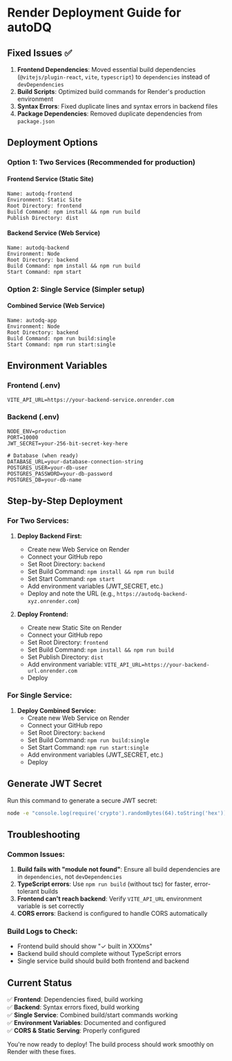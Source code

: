 # Render Deployment Guide for autoDQ

## Fixed Issues ✅

1. **Frontend Dependencies**: Moved essential build dependencies (`@vitejs/plugin-react`, `vite`, `typescript`) to `dependencies` instead of `devDependencies`
2. **Build Scripts**: Optimized build commands for Render's production environment
3. **Syntax Errors**: Fixed duplicate lines and syntax errors in backend files
4. **Package Dependencies**: Removed duplicate dependencies from `package.json`

## Deployment Options

### Option 1: Two Services (Recommended for production)

#### Frontend Service (Static Site)
```
Name: autodq-frontend
Environment: Static Site
Root Directory: frontend
Build Command: npm install && npm run build
Publish Directory: dist
```

#### Backend Service (Web Service)
```
Name: autodq-backend
Environment: Node
Root Directory: backend
Build Command: npm install && npm run build
Start Command: npm start
```

### Option 2: Single Service (Simpler setup)

#### Combined Service (Web Service)
```
Name: autodq-app
Environment: Node
Root Directory: backend
Build Command: npm run build:single
Start Command: npm run start:single
```

## Environment Variables

### Frontend (.env)
```
VITE_API_URL=https://your-backend-service.onrender.com
```

### Backend (.env)
```
NODE_ENV=production
PORT=10000
JWT_SECRET=your-256-bit-secret-key-here

# Database (when ready)
DATABASE_URL=your-database-connection-string
POSTGRES_USER=your-db-user
POSTGRES_PASSWORD=your-db-password
POSTGRES_DB=your-db-name
```

## Step-by-Step Deployment

### For Two Services:

1. **Deploy Backend First:**
   - Create new Web Service on Render
   - Connect your GitHub repo
   - Set Root Directory: `backend`
   - Set Build Command: `npm install && npm run build`
   - Set Start Command: `npm start`
   - Add environment variables (JWT_SECRET, etc.)
   - Deploy and note the URL (e.g., `https://autodq-backend-xyz.onrender.com`)

2. **Deploy Frontend:**
   - Create new Static Site on Render
   - Connect your GitHub repo
   - Set Root Directory: `frontend`
   - Set Build Command: `npm install && npm run build`
   - Set Publish Directory: `dist`
   - Add environment variable: `VITE_API_URL=https://your-backend-url.onrender.com`
   - Deploy

### For Single Service:

1. **Deploy Combined Service:**
   - Create new Web Service on Render
   - Connect your GitHub repo
   - Set Root Directory: `backend`
   - Set Build Command: `npm run build:single`
   - Set Start Command: `npm run start:single`
   - Add environment variables (JWT_SECRET, etc.)
   - Deploy

## Generate JWT Secret

Run this command to generate a secure JWT secret:
```bash
node -e "console.log(require('crypto').randomBytes(64).toString('hex'))"
```

## Troubleshooting

### Common Issues:
1. **Build fails with "module not found"**: Ensure all build dependencies are in `dependencies`, not `devDependencies`
2. **TypeScript errors**: Use `npm run build` (without tsc) for faster, error-tolerant builds
3. **Frontend can't reach backend**: Verify `VITE_API_URL` environment variable is set correctly
4. **CORS errors**: Backend is configured to handle CORS automatically

### Build Logs to Check:
- Frontend build should show "✓ built in XXXms"
- Backend build should complete without TypeScript errors
- Single service build should build both frontend and backend

## Current Status

✅ **Frontend**: Dependencies fixed, build working  
✅ **Backend**: Syntax errors fixed, build working  
✅ **Single Service**: Combined build/start commands working  
✅ **Environment Variables**: Documented and configured  
✅ **CORS & Static Serving**: Properly configured  

You're now ready to deploy! The build process should work smoothly on Render with these fixes.
